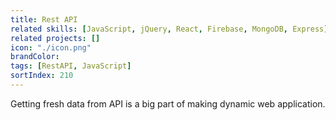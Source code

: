 ```yaml
---
title: Rest API
related skills: [JavaScript, jQuery, React, Firebase, MongoDB, Express]
related projects: []
icon: "./icon.png"
brandColor:
tags: [RestAPI, JavaScript]
sortIndex: 210
---
```


Getting fresh data from API is a big part of making dynamic web application.
